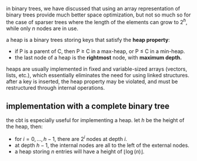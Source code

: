 in binary trees, we have discussed that using an array representation of binary trees provide much better space optimization, but not so much so for the case of sparser trees where the length of the elements can grow to $2^{h}$, while only $n$ nodes are in use.

a heap is a binary trees storing keys that satisfy the **heap property**: 
- if P is a parent of C, then P $\geq$ C in a max-heap, or P $\leq$ C in a min-heap.
- the last node of a heap is the **rightmost** node, with **maximum depth.**

heaps are usually implemented in fixed and variable-sized arrays (vectors, lists, etc.), which essentially eliminates the need for using linked structures. after a key is inserted, the heap property may be violated, and must be restructured through internal operations.

## implementation with a complete binary tree
the cbt is especially useful for implementing a heap. let $h$ be the height of the heap, then: 
- for $i = 0, \dots, h -1$, there are $2^i$ nodes at depth $i$.
- at depth $h-1$, the internal nodes are all to the left of the external nodes.
- a heap storing $n$ entries will have a height of $\lfloor \log(n) \rfloor$. 